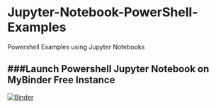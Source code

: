 # Jupyter-Notebook-PowerShell-Examples
Powershell Examples using Jupyter Notebooks

###Launch Powershell Jupyter Notebook on MyBinder Free Instance
-
[![Binder](https://mybinder.org/badge_logo.svg)](https://mybinder.org/v2/gh/jingsta/Jupyter-Notebook-PowerShell-Examples/master?urlpath=lab)
